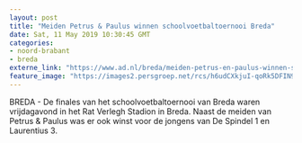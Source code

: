 ```yaml
---
layout: post
title: "Meiden Petrus & Paulus winnen schoolvoetbaltoernooi Breda"
date: Sat, 11 May 2019 10:30:45 GMT
categories: 
- noord-brabant 
- breda 
externe_link: "https://www.ad.nl/breda/meiden-petrus-en-paulus-winnen-schoolvoetbaltoernooi-breda~aa64acfe/"
feature_image: "https://images2.persgroep.net/rcs/h6udCXkjuI-qoRk5DFIN9ONmFoM/diocontent/147887916/_fitwidth/400/?appId=21791a8992982cd8da851550a453bd7f&quality=0.7"
---
```


BREDA - De finales van het schoolvoetbaltoernooi van Breda waren vrijdagavond in het Rat Verlegh Stadion in Breda. Naast de meiden van Petrus & Paulus was er ook winst voor de jongens van De Spindel 1 en Laurentius 3.
